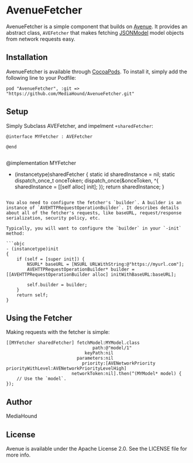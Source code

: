 # AvenueFetcher

AvenueFetcher is a simple component that builds on [Avenue](https://github.com/mediahound/avenue). It provides an abstract class, `AVEFetcher` that makes fetching [JSONModel](https://github.com/icanzilb/JSONModel) model objects from network requests easy. 

<!--
[![Version](https://img.shields.io/cocoapods/v/Avenue.svg?style=flat)](http://cocoadocs.org/docsets/Avenue)
[![License](https://img.shields.io/cocoapods/l/Avenue.svg?style=flat)](http://cocoadocs.org/docsets/Avenue)
[![Platform](https://img.shields.io/cocoapods/p/Avenue.svg?style=flat)](http://cocoadocs.org/docsets/Avenue)
-->

## Installation

AvenueFetcher is available through [CocoaPods](http://cocoapods.org). To install
it, simply add the following line to your Podfile:

    pod "AvenueFetcher", :git => "https://github.com/MediaHound/AvenueFetcher.git"

## Setup

Simply Subclass AVEFetcher, and impelment `+sharedFetcher`:

```objc
@interface MYFetcher : AVEFetcher

@end
```
```objc
```
@implementation MYFetcher

+ (instancetype)sharedFetcher
{
    static id sharedInstance = nil;
    static dispatch_once_t onceToken;
    dispatch_once(&onceToken, ^{
        sharedInstance = [[self alloc] init];
    });
    return sharedInstance;
}
```

You also need to configure the fetcher's `builder`. A builder is an instance of `AVEHTTPRequestOperationBuilder`. It describes details about all of the fetcher's requests, like baseURL, request/response serialization, security policy, etc.

Typically, you will want to configure the `builder` in your `-init` method:

```objc
- (instancetype)init
{
    if (self = [super init]) {
        NSURL* baseURL = [NSURL URLWithString:@"https://myurl.com"];
        AVEHTTPRequestOperationBuilder* builder = [[AVEHTTPRequestOperationBuilder alloc] initWithBaseURL:baseURL];

        self.builder = builder;
    }
    return self;
}
```

## Using the Fetcher

Making requests with the fetcher is simple:

```objc
[[MYFetcher sharedFetcher] fetchModel:MYModel.class
                                 path:@"model/1"
                              keyPath:nil
                           parameters:nil
                             priority:[AVENetworkPriority priorityWithLevel:AVENetworkPriorityLevelHigh]
                         networkToken:nil].then(^(MYModel* model) {
    // Use the `model`.
});
```

## Author

MediaHound

## License

Avenue is available under the Apache License 2.0. See the LICENSE file for more info.
